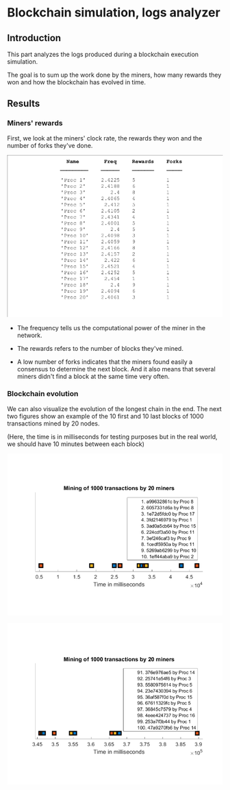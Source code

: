 # Blockchain simulation, logs analyzer

## Introduction

This part analyzes the logs produced during a blockchain execution simulation.

The goal is to sum up the work done by the miners, how many rewards they won and how the blockchain has evolved in time.

## Results

### Miners' rewards

First, we look at the miners' clock rate, the rewards they won and the number of forks they've done.

![SumUp](./rewards.png)

* The frequency tells us the computational power of the miner in the network.

* The rewards refers to the number of blocks they've mined.

* A low number of forks indicates that the miners found easily a consensus to determine the next block. And it also means that several miners didn't find a block at the same time very often.

### Blockchain evolution

We can also visualize the evolution of the longest chain in the end. The next two figures show an example of the 10 first and 10 last blocks of 1000 transactions mined by 20 nodes.

(Here, the time is in milliseconds for testing purposes but in the real world, we should have 10 minutes between each block)

![Blockchain1](./timeline_1.png)

![Blockchain1](./timeline_10.png)
